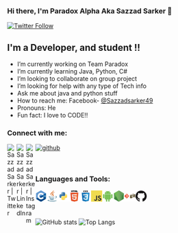 ### Hi there, I'm Paradox Alpha Aka Sazzad Sarker 👋

[![Twitter Follow](https://img.shields.io/twitter/follow/ParadoxAlpha?color=1DA1F2&logo=twitter&style=for-the-badge)](https://twitter.com/sazzadsarker1)

## I'm a Developer, and student !!

-  I’m currently working on Team Paradox 
-  I’m currently learning Java, Python, C# 
-  I’m looking to collaborate on group project
-  I’m looking for help with any type of Tech info
-  Ask me about java and python stuff
-  How to reach me: Facebook- [@Sazzadsarker49](https://www.facebook.com/Sazzadsarker49/)
-  Pronouns: He 
-  Fun fact: I love to CODE!! 

### Connect with me:

[<img align="left" alt="SazzadSarker | Twitter" width="22px" src="https://cdn.jsdelivr.net/npm/simple-icons@v3/icons/twitter.svg" />][twitter]
[<img align="left" alt="SazzadSarker | LinkedIn" width="22px" src="https://cdn.jsdelivr.net/npm/simple-icons@v3/icons/linkedin.svg" />][linkedin]
[<img align="left" alt="SazzadSarker | Instagram" width="22px" src="https://cdn.jsdelivr.net/npm/simple-icons@v3/icons/instagram.svg" />][instagram]
[<img src='https://cdn.jsdelivr.net/npm/simple-icons@3.0.1/icons/github.svg' alt='github' height='22'>](https://github.com/ParadoxAlpha49) 

<br/>

### Languages and Tools:

<img align="left" alt="C++" width="26px" src="https://raw.githubusercontent.com/github/explore/80688e429a7d4ef2fca1e82350fe8e3517d3494d/topics/cpp/cpp.png" />
<img align="left" alt="Java" width="26px" src="https://raw.githubusercontent.com/github/explore/80688e429a7d4ef2fca1e82350fe8e3517d3494d/topics/java/java.png" />
<img align="left" alt="Python" width="26px" src="https://raw.githubusercontent.com/github/explore/80688e429a7d4ef2fca1e82350fe8e3517d3494d/topics/python/python.png" />
<img align="left" alt="HTML5" width="26px" src="https://raw.githubusercontent.com/github/explore/80688e429a7d4ef2fca1e82350fe8e3517d3494d/topics/html/html.png" />
<img align="left" alt="CSS3" width="26px" src="https://raw.githubusercontent.com/github/explore/80688e429a7d4ef2fca1e82350fe8e3517d3494d/topics/css/css.png" />
<img align="left" alt="JavaScript" width="26px" src="https://raw.githubusercontent.com/github/explore/80688e429a7d4ef2fca1e82350fe8e3517d3494d/topics/javascript/javascript.png" />
<img align="left" alt="Android Studio" width="26px" src="https://raw.githubusercontent.com/github/explore/80688e429a7d4ef2fca1e82350fe8e3517d3494d/topics/android/android.png" />
<img align="left" alt="Node.js" width="26px" src="https://raw.githubusercontent.com/github/explore/80688e429a7d4ef2fca1e82350fe8e3517d3494d/topics/nodejs/nodejs.png" />
<img align="left" alt="Git" width="26px" src="https://raw.githubusercontent.com/github/explore/80688e429a7d4ef2fca1e82350fe8e3517d3494d/topics/git/git.png" />
<img align="left" alt="GitHub" width="26px" src="https://raw.githubusercontent.com/github/explore/78df643247d429f6cc873026c0622819ad797942/topics/github/github.png" />

<br /> <br /> <br />

![GitHub stats](https://github-readme-stats.vercel.app/api?username=ParadoxAlpha49&show_icons=true&theme=tokyonight&count_private=true)
![Top Langs](https://github-readme-stats.vercel.app/api/top-langs/?username=ParadoxAlpha49&layout=compact)

<!--
![GitHub stats](https://github-readme-stats.vercel.app/api?username=ParadoxAlpha49&show_icons=true&theme=tokyonight&count_private=true)  
![Top Langs](https://github-readme-stats.vercel.app/api/top-langs/?username=ParadoxAlpha49&layout=compact)](https://github.com/anuraghazra/github-readme-stats)
-->




[twitter]: https://twitter.com/sazzadsarker1
[youtube]: https://www.youtube.com/channel/UCVQS-EeEa08pOrViEk7xe6A/featured?view_as=subscriber
[instagram]: https://www.instagram.com/sazzad_sarker_/
[linkedin]: https://www.linkedin.com/in/sazzad-sarker-076235136/  

